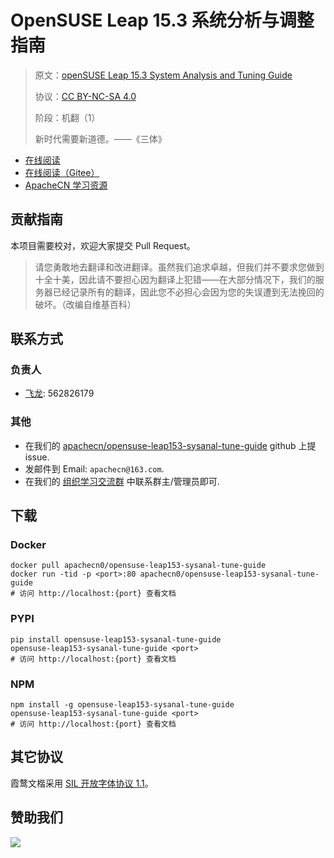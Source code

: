 # OpenSUSE Leap 15.3 系统分析与调整指南

> 原文：[openSUSE Leap 15.3 System Analysis and Tuning Guide](https://doc.opensuse.org/documentation/leap/tuning/html/book-tuning/index.html)
> 
> 协议：[CC BY-NC-SA 4.0](http://creativecommons.org/licenses/by-nc-sa/4.0/)
> 
> 阶段：机翻（1）
> 
> 新时代需要新道德。——《三体》

* [在线阅读](https://opensuse-satg.apachecn.org)
* [在线阅读（Gitee）](https://apachecn.gitee.io/doc-template/)
* [ApacheCN 学习资源](http://docs.apachecn.org/)

## 贡献指南

本项目需要校对，欢迎大家提交 Pull Request。

> 请您勇敢地去翻译和改进翻译。虽然我们追求卓越，但我们并不要求您做到十全十美，因此请不要担心因为翻译上犯错——在大部分情况下，我们的服务器已经记录所有的翻译，因此您不必担心会因为您的失误遭到无法挽回的破坏。（改编自维基百科）

## 联系方式

### 负责人

* [飞龙](https://github.com/wizardforcel): 562826179

### 其他

*   在我们的 [apachecn/opensuse-leap153-sysanal-tune-guide](https://github.com/apachecn/opensuse-leap153-sysanal-tune-guide) github 上提 issue.
*   发邮件到 Email: `apachecn@163.com`.
*   在我们的 [组织学习交流群](https://www.apachecn.org/#/docs/join) 中联系群主/管理员即可.

## 下载

### Docker

```
docker pull apachecn0/opensuse-leap153-sysanal-tune-guide
docker run -tid -p <port>:80 apachecn0/opensuse-leap153-sysanal-tune-guide
# 访问 http://localhost:{port} 查看文档
```

### PYPI

```
pip install opensuse-leap153-sysanal-tune-guide
opensuse-leap153-sysanal-tune-guide <port>
# 访问 http://localhost:{port} 查看文档
```

### NPM

```
npm install -g opensuse-leap153-sysanal-tune-guide
opensuse-leap153-sysanal-tune-guide <port>
# 访问 http://localhost:{port} 查看文档
```

## 其它协议

霞鹜文楷采用 [SIL 开放字体协议 1.1](https://github.com/lxgw/LxgwWenKai/blob/main/SIL_Open_Font_License_1.1.txt)。

## 赞助我们

![](http://data.apachecn.org/img/about/donate.jpg)
